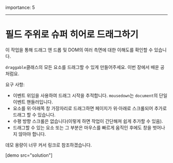 importance: 5

---

# 필드 주위로 슈퍼 히어로 드래그하기

이 작업을 통해 드래그 앤 드롭 및 DOM의 여러 측면에 대한 이해도를 확인할 수 있습니다.

`draggable`클래스의 모든 요소를 드래그할 수 있게 만들어주세요. 이번 장에서 배운 공처럼요.

요구 사항:

- 이벤트 위임을 사용하여 드래그 시작을 추적합니다. `mousedown`는 `document`의 단일 이벤트 핸들러입니다.
- 요소를 위·아래쪽 창 가장자리로 드래그하면 페이지가 위·아래로 스크롤되어 추가로 드래그 할 수 있습니다.
- 수평 방향 스크롤은 없습니다(이렇게 하면 작업이 간단해져 쉽게 추가할 수 있음).
- 드래그할 수 있는 요소 또는 그 부분은 마우스를 빠르게 움직인 후에도 창을 벗어나지 않아야 합니다.

데모 용량이 너무 커서 링크로 참조하겠습니다.

[demo src="solution"]
